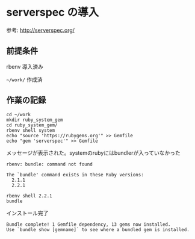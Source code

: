 # serverspec の導入

参考: http://serverspec.org/

## 前提条件

rbenv 導入済み

`~/work/` 作成済

## 作業の記録

```
cd ~/work
mkdir ruby_system_gem
cd ruby_system_gem/
rbenv shell system
echo "source 'https://rubygems.org'" >> Gemfile
echo "gem 'serverspec'" >> Gemfile
```

メッセージが表示された。systemのrubyにはbundlerが入っていなかった
```
rbenv: bundle: command not found

The `bundle' command exists in these Ruby versions:
  2.1.1
  2.2.1
```

```
rbenv shell 2.2.1
bundle
```

インストール完了
```
Bundle complete! 1 Gemfile dependency, 13 gems now installed.
Use `bundle show [gemname]` to see where a bundled gem is installed.
```
